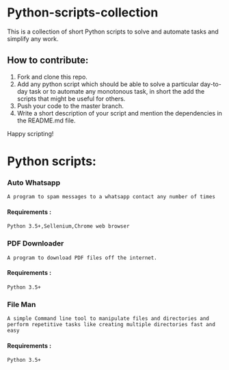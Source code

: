 # Python-scripts-collection
This is a collection of short Python scripts to solve and automate tasks and simplify any work.

## How to contribute:

1. Fork and clone this repo.
2. Add any python script which should be able to solve a particular day-to-day task or to automate any monotonous task, in short the add the scripts that might be useful for others.
3. Push your code to the master branch.
4. Write a short description of your script and mention the dependencies in the README.md file.

Happy scripting! 

# Python scripts:

### Auto Whatsapp

    A program to spam messages to a whatsapp contact any number of times

####    Requirements :

    Python 3.5+,Sellenium,Chrome web browser

### PDF Downloader

    A program to download PDF files off the internet. 

####    Requirements :

    Python 3.5+

### File Man

    A simple Command line tool to manipulate files and directories and perform repetitive tasks like creating multiple directories fast and easy

####    Requirements :

    Python 3.5+
